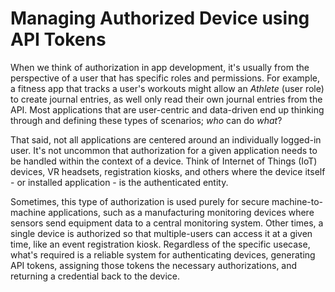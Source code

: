# Managing Authorized Device using API Tokens

When we think of authorization in app development, it's usually from the perspective of a user that has specific roles and permissions. For example, a fitness app that tracks a user's workouts might allow an _Athlete_ (user role) to create journal entries, as well only read their own journal entries from the API. Most applications that are user-centric and data-driven end up thinking through and defining these types of scenarios; _who_ can do _what_?

That said, not all applications are centered around an individually logged-in user. It's not uncommon that authorization for a given application needs to be handled within the context of a device. Think of Internet of Things (IoT) devices, VR headsets, registration kiosks, and others where the device itself - or installed application - is the authenticated entity.

Sometimes, this type of authorization is used purely for secure machine-to-machine applications, such as a manufacturing monitoring devices where sensors send equipment data to a central monitoring system. Other times, a single device is authorized so that multiple-users can access it at a given time, like an event registration kiosk. Regardless of the specific usecase, what's required is a reliable system for authenticating devices, generating API tokens, assigning those tokens the necessary authorizations, and returning a credential back to the device.
